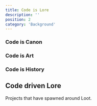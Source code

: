 ```yaml
---
title: Code is Lore
description: ''
position: 2
category: 'Background'
---
```


### Code is Canon
### Code is Art
### Code is History

## Code driven Lore

Projects that have spawned around Loot.